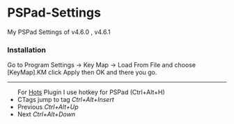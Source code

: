 # PSPad-Settings
My PSPad Settings of v4.6.0 , v4.6.1

### Installation
<p>Go to Program Settings -> Key Map -> Load From File and choose [KeyMap].KM click Apply then OK and there you go.</p>
<hr />
<ul>For <a href="http://hots.sourceforge.net/help_install.html" target="_blank">Hots</a> Plugin I use hotkey for PSPad (Ctrl+Alt+H)
  <li>CTags jump to tag <em>Ctrl+Alt+Insert</em></li>
  <li>Previous <em>Ctrl+Alt+Up</em></li>
  <li>Next <em>Ctrl+Alt+Down</em></li>
</ul>




